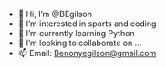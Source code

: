 - 👋 Hi, I’m @BEgilson
- 👀 I’m interested in sports and coding
- 🌱 I’m currently learning Python
- 💞️ I’m looking to collaborate on ...
- 📫 Email: Benonyegilson@gmail.com

<!---
BEgilson/BEgilson is a ✨ special ✨ repository because its `README.md` (this file) appears on your GitHub profile.
You can click the Preview link to take a look at your changes.
--->
